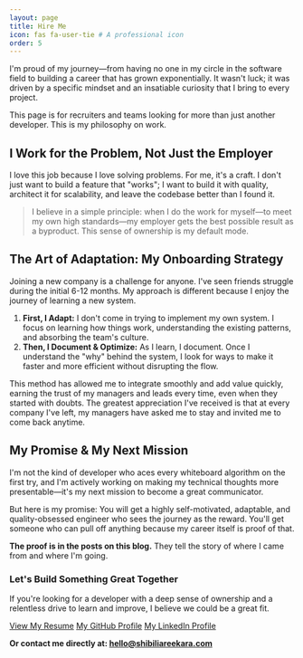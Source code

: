 ```yaml
---
layout: page
title: Hire Me
icon: fas fa-user-tie # A professional icon
order: 5
---
```


I'm proud of my journey—from having no one in my circle in the software field to building a career that has grown exponentially. It wasn't luck; it was driven by a specific mindset and an insatiable curiosity that I bring to every project.

This page is for recruiters and teams looking for more than just another developer. This is my philosophy on work.

## I Work for the Problem, Not Just the Employer

I love this job because I love solving problems. For me, it's a craft. I don't just want to build a feature that "works"; I want to build it with quality, architect it for scalability, and leave the codebase better than I found it.

> I believe in a simple principle: when I do the work for myself—to meet my own high standards—my employer gets the best possible result as a byproduct. This sense of ownership is my default mode.

## The Art of Adaptation: My Onboarding Strategy

Joining a new company is a challenge for anyone. I've seen friends struggle during the initial 6-12 months. My approach is different because I enjoy the journey of learning a new system.

1.  **First, I Adapt:** I don't come in trying to implement my own system. I focus on learning how things work, understanding the existing patterns, and absorbing the team's culture.
2.  **Then, I Document & Optimize:** As I learn, I document. Once I understand the "why" behind the system, I look for ways to make it faster and more efficient without disrupting the flow.

This method has allowed me to integrate smoothly and add value quickly, earning the trust of my managers and leads every time, even when they started with doubts. The greatest appreciation I've received is that at every company I've left, my managers have asked me to stay and invited me to come back anytime.

## My Promise & My Next Mission

I'm not the kind of developer who aces every whiteboard algorithm on the first try, and I'm actively working on making my technical thoughts more presentable—it's my next mission to become a great communicator.

But here is my promise: You will get a highly self-motivated, adaptable, and quality-obsessed engineer who sees the journey as the reward. You'll get someone who can pull off anything because my career itself is proof of that.

**The proof is in the posts on this blog.** They tell the story of where I came from and where I'm going.

### Let's Build Something Great Together

If you're looking for a developer with a deep sense of ownership and a relentless drive to learn and improve, I believe we could be a great fit.

<a href="/assets/docs/iOS_Resume_Shibili.pdf" class="btn btn-primary" role="button" target="_blank">View My Resume</a>
<a href="https://github.com/areekaras" class="btn btn-primary" role="button" target="_blank">My GitHub Profile</a>
<a href="https://www.linkedin.com/in/shibiliareekara/" class="btn btn-primary" role="button" target="_blank">My LinkedIn Profile</a>

**Or contact me directly at: [hello@shibiliareekara.com](mailto:hello@shibiliareekara.com)**